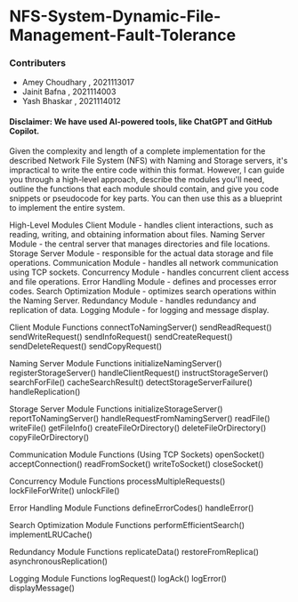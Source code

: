 # NFS-System-Dynamic-File-Management-Fault-Tolerance

### Contributers

- Amey Choudhary , 2021113017
- Jainit Bafna ,  2021114003
- Yash Bhaskar ,  2021114012

#### Disclaimer: We have used AI-powered tools, like ChatGPT and GitHub Copilot.

Given the complexity and length of a complete implementation for the described Network File System (NFS) with Naming and Storage servers, it's impractical to write the entire code within this format. However, I can guide you through a high-level approach, describe the modules you'll need, outline the functions that each module should contain, and give you code snippets or pseudocode for key parts. You can then use this as a blueprint to implement the entire system.


High-Level Modules
Client Module - handles client interactions, such as reading, writing, and obtaining information about files.
Naming Server Module - the central server that manages directories and file locations.
Storage Server Module - responsible for the actual data storage and file operations.
Communication Module - handles all network communication using TCP sockets.
Concurrency Module - handles concurrent client access and file operations.
Error Handling Module - defines and processes error codes.
Search Optimization Module - optimizes search operations within the Naming Server.
Redundancy Module - handles redundancy and replication of data.
Logging Module - for logging and message display.


Client Module Functions
connectToNamingServer()
sendReadRequest()
sendWriteRequest()
sendInfoRequest()
sendCreateRequest()
sendDeleteRequest()
sendCopyRequest()


Naming Server Module Functions
initializeNamingServer()
registerStorageServer()
handleClientRequest()
instructStorageServer()
searchForFile()
cacheSearchResult()
detectStorageServerFailure()
handleReplication()


Storage Server Module Functions
initializeStorageServer()
reportToNamingServer()
handleRequestFromNamingServer()
readFile()
writeFile()
getFileInfo()
createFileOrDirectory()
deleteFileOrDirectory()
copyFileOrDirectory()


Communication Module Functions (Using TCP Sockets)
openSocket()
acceptConnection()
readFromSocket()
writeToSocket()
closeSocket()



Concurrency Module Functions
processMultipleRequests()
lockFileForWrite()
unlockFile()



Error Handling Module Functions
defineErrorCodes()
handleError()



Search Optimization Module Functions
performEfficientSearch()
implementLRUCache()



Redundancy Module Functions
replicateData()
restoreFromReplica()
asynchronousReplication()



Logging Module Functions
logRequest()
logAck()
logError()
displayMessage()
